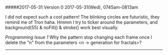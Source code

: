 #####2017-05-31 Version 0 
2017-05-31(Wed), 0745am-0813am

I did not expect such a cool pattern! The blinking circles are futuristic, they remind me of Tron haha.
Hmmm I try to ticker around the parameters, and background(55) & noFill() & stroke(<random colors>) work best visually.

_Programming Issue 1_
Why the pattern stop changing each frame once I delete the "n" from the parameters <n -> generation for fractals>?
***
